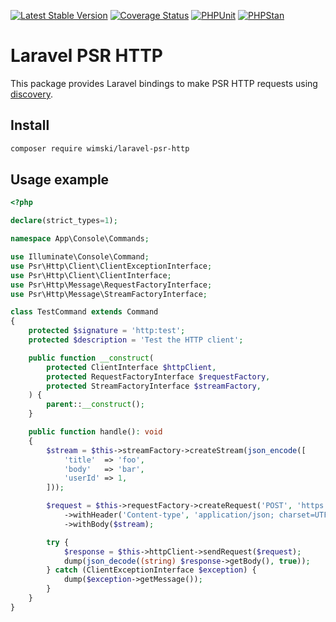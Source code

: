 [![Latest Stable Version](http://poser.pugx.org/wimski/laravel-psr-http/v)](https://packagist.org/packages/wimski/laravel-psr-http)
[![Coverage Status](https://coveralls.io/repos/github/wimski/laravel-psr-http/badge.svg?branch=master)](https://coveralls.io/github/wimski/laravel-psr-http?branch=master)
[![PHPUnit](https://github.com/wimski/laravel-psr-http/actions/workflows/phpunit.yml/badge.svg)](https://github.com/wimski/laravel-psr-http/actions/workflows/phpunit.yml)
[![PHPStan](https://github.com/wimski/laravel-psr-http/actions/workflows/phpstan.yml/badge.svg)](https://github.com/wimski/laravel-psr-http/actions/workflows/phpstan.yml)

# Laravel PSR HTTP

This package provides Laravel bindings to make PSR HTTP requests using [discovery](https://github.com/php-http/discovery).

## Install

```bash
composer require wimski/laravel-psr-http
```

## Usage example

```php
<?php

declare(strict_types=1);

namespace App\Console\Commands;

use Illuminate\Console\Command;
use Psr\Http\Client\ClientExceptionInterface;
use Psr\Http\Client\ClientInterface;
use Psr\Http\Message\RequestFactoryInterface;
use Psr\Http\Message\StreamFactoryInterface;

class TestCommand extends Command
{
    protected $signature = 'http:test';
    protected $description = 'Test the HTTP client';

    public function __construct(
        protected ClientInterface $httpClient,
        protected RequestFactoryInterface $requestFactory,
        protected StreamFactoryInterface $streamFactory,
    ) {
        parent::__construct();
    }

    public function handle(): void
    {
        $stream = $this->streamFactory->createStream(json_encode([
            'title'  => 'foo',
            'body'   => 'bar',
            'userId' => 1,
        ]));

        $request = $this->requestFactory->createRequest('POST', 'https://jsonplaceholder.typicode.com/posts')
            ->withHeader('Content-type', 'application/json; charset=UTF-8')
            ->withBody($stream);

        try {
            $response = $this->httpClient->sendRequest($request);
            dump(json_decode((string) $response->getBody(), true));
        } catch (ClientExceptionInterface $exception) {
            dump($exception->getMessage());
        }
    }
}
```
